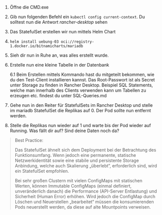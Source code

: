 1. Öffne die CMD.exe

2. Gib nun folgenden Befehl ein ```kubectl config current-context```. Du solltest nun die Antwort *rancher-desktop* sehen

3. Das StatefulSet erstellen wir nun mittels Helm Chart

4. ```helm install uebung-03 oci://registry-1.docker.io/bitnamicharts/mariadb```

5. Sieh dir nun in Ruhe an, was alles erstellt wurde.

6. Erstelle nun eine kleine Tabelle in der Datenbank
   
   6.1 Beim Erstellen mittels Kommando hast du mitgeteilt bekommen, wie du den Test-Client installieren kannst.
       Das Root-Passwort ist als Secret unter Storage zu finden in Rancher Desktop. Beispiel SQL Statements, welche man innerhalb des Clients verwenden kann um Tabellen zu erzeugen etc. findest du unter SQL-Queries.md 
   

8. Gehe nun in den Reiter für StatefulSets im Rancher Desktop und stelle im mariadb StatefulSet die Replikas auf 0. Der Pod sollte nun entfernt werden.

9. Stelle die Replikas nun wieder auf 1 und warte bis der Pod wieder auf Running. Was fällt dir auf? Sind deine Daten noch da?

> Best Practice:
>
> Das StatefulSet ähnelt sich dem Deployment bei der Betrachtung des Funktionsumfang. Wenn jedoch eine permanente, statische Netzwerkidentität sowie eine stabile und persistente Storage Anbindung, welche auch Skalierung „überlebt“, erforderlich sind, wird ein StatefulSet empfohlen. 
> 
> Bei sehr großen Clustern mit vielen ConfigMaps mit statischen Werten, können Immutable ConfigMaps (einmal definiert, unveränderlich danach) die Performance (API-Server Entlastung) und Sicherheit (Human Error) erhöhen. Wird jedoch die ConfigMap durch Löschen und Neuerstellen „bearbeitet“ müssen die konsumierenden Pods neuerstellt werden, da diese auf alte Mountpoints verweisen.
 
